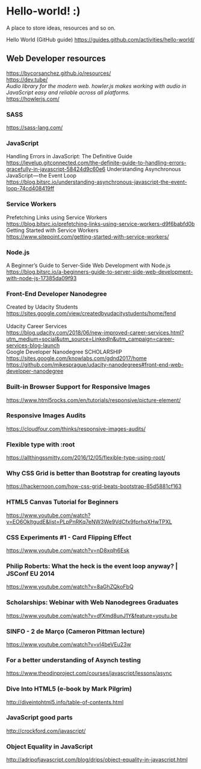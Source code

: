 # Hello-world! :)
A place to store ideas, resources and so on.

Hello World (GitHub guide)
https://guides.github.com/activities/hello-world/

## Web Developer resources
https://bycorsanchez.github.io/resources/ <br>
https://dev.tube/ <br>
*Audio library for the modern web.
howler.js makes working with audio in JavaScript easy and reliable across all platforms.* <br>
https://howlerjs.com/ 
### SASS
https://sass-lang.com/
### JavaScript
Handling Errors in JavaScript: The Definitive Guide <br>
https://levelup.gitconnected.com/the-definite-guide-to-handling-errors-gracefully-in-javascript-58424d9c60e6
Understanding Asynchronous JavaScript — the Event Loop <br>
https://blog.bitsrc.io/understanding-asynchronous-javascript-the-event-loop-74cd408419ff
### Service Workers
Prefetching Links using Service Workers <br>
https://blog.bitsrc.io/prefetching-links-using-service-workers-d9f6babfd0b <br>
Getting Started with Service Workers <br>
https://www.sitepoint.com/getting-started-with-service-workers/
### Node.js
A Beginner’s Guide to Server-Side Web Development with Node.js <br>
https://blog.bitsrc.io/a-beginners-guide-to-server-side-web-development-with-node-js-17385da09f93

### Front-End Developer Nanodegree
Created by Udacity Students
https://sites.google.com/view/createdbyudacitystudents/home/fend <br><br>
Udacity Career Services <br />
https://blog.udacity.com/2018/06/new-improved-career-services.html?utm_medium=social&utm_source=LinkedIn&utm_campaign=career-services-blog-launch <br />
Google Developer Nanodegree SCHOLARSHIP <br />
https://sites.google.com/knowlabs.com/gdnd2017/home <br />
https://github.com/mikesprague/udacity-nanodegrees#front-end-web-developer-nanodegree
### Built-in Browser Support for Responsive Images
https://www.html5rocks.com/en/tutorials/responsive/picture-element/
### Responsive Images Audits
https://cloudfour.com/thinks/responsive-images-audits/
### Flexible type with :root
https://allthingssmitty.com/2016/12/05/flexible-type-using-root/
### Why CSS Grid is better than Bootstrap for creating layouts
https://hackernoon.com/how-css-grid-beats-bootstrap-85d5881cf163
### HTML5 Canvas Tutorial for Beginners
https://www.youtube.com/watch?v=EO6OkltgudE&list=PLpPnRKq7eNW3We9VdCfx9fprhqXHwTPXL
### CSS Experiments #1 - Card Flipping Effect
https://www.youtube.com/watch?v=nD8xqlh6Esk
### Philip Roberts: What the heck is the event loop anyway? | JSConf EU 2014
https://www.youtube.com/watch?v=8aGhZQkoFbQ
### Scholarships: Webinar with Web Nanodegrees Graduates
https://www.youtube.com/watch?v=dfXmd8unJ1Y&feature=youtu.be
### SINFO - 2 de Março (Cameron Pittman lecture)
https://www.youtube.com/watch?v=vI4beVEu23w
### For a better understanding of Asynch testing
https://www.theodinproject.com/courses/javascript/lessons/async
### Dive Into HTML5 (e-book by Mark Pilgrim)
http://diveintohtml5.info/table-of-contents.html
### JavaScript good parts
http://crockford.com/javascript/
### Object Equality in JavaScript
http://adripofjavascript.com/blog/drips/object-equality-in-javascript.html

